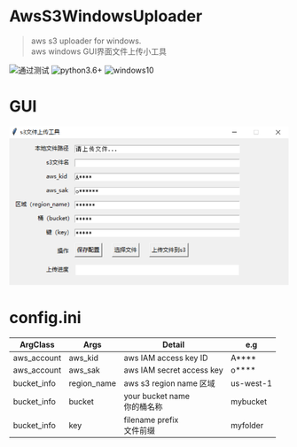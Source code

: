 # AwsS3WindowsUploader
> aws s3 uploader for windows.  
> aws windows GUI界面文件上传小工具

![通过测试](https://img.shields.io/badge/build-passing-green.svg)
![python3.6+](https://img.shields.io/badge/python-3.6+-blue.svg)
![windows10](https://img.shields.io/badge/supportos-windows10-blue.svg)
# GUI
<img src="gui.png"/>

# config.ini
| ArgClass | Args | Detail | e.g |
| ---- | ---- | ---- | ---- |
| aws_account | aws_kid | aws IAM access key ID | A**** |
| aws_account | aws_sak | aws IAM secret access key | o**** |
| bucket_info | region_name | aws s3 region name 区域 | us-west-1 |
| bucket_info | bucket | your bucket name<br>你的桶名称 | mybucket |
| bucket_info | key | filename prefix<br>文件前缀 | myfolder |
